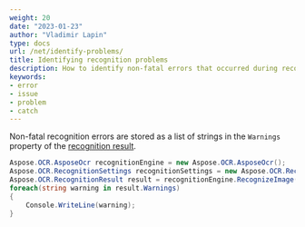 ```yaml
---
weight: 20
date: "2023-01-23"
author: "Vladimir Lapin"
type: docs
url: /net/identify-problems/
title: Identifying recognition problems
description: How to identify non-fatal errors that occurred during recognition.
keywords:
- error
- issue
- problem
- catch
---
```


Non-fatal recognition errors are stored as a list of strings in the `Warnings` property of the [recognition result](https://reference.aspose.com/ocr/net/aspose.ocr/recognitionresult/).

```csharp
Aspose.OCR.AsposeOcr recognitionEngine = new Aspose.OCR.AsposeOcr();
Aspose.OCR.RecognitionSettings recognitionSettings = new Aspose.OCR.RecognitionSettings();
Aspose.OCR.RecognitionResult result = recognitionEngine.RecognizeImage("source.png",recognitionSettings);
foreach(string warning in result.Warnings)
{
	Console.WriteLine(warning);
}
```
